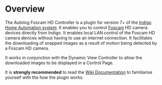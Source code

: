 # Overview

The Autolog Foscam HD Controller is a plugin for version 7+ of the [Indigo Home Automation system][1]. It enables you to control [Foscam][2] HD camera devices directly from Indigo. It enables local LAN control of the Foscam HD camera devices without having to use an internet connection. It facilitates the downloading of snapped images as a result of motion being detected by a Foscam HD camera.

It works in conjunction with the Dynamic View Controller to allow the downloaded images to be displayed in a Control Page.

It is **strongly recommended** to read the [Wiki Documentation][3] to familiarise yourself with the how the plugin works.

[1]: https://www.indigodomo.com
[2]: https://https://www.foscam.com
[3]: https://github.com/autolog/Foscam_HD_Controller/wiki
